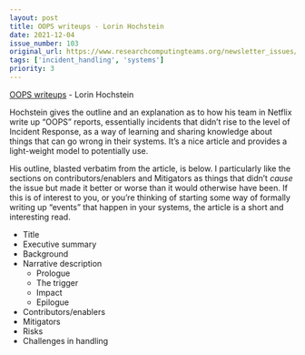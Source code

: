 ```yaml
---
layout: post
title: OOPS writeups - Lorin Hochstein
date: 2021-12-04
issue_number: 103
original_url: https://www.researchcomputingteams.org/newsletter_issues/0103
tags: ['incident_handling', 'systems']
priority: 3
---
```


<!-- markdownlint-disable MD033 -->
<!-- markdownlint-disable MD041 -->
<!-- markdownlint-disable MD049 -->

[OOPS writeups](https://surfingcomplexity.blog/2021/11/21/oops-writeups/) - Lorin Hochstein

Hochstein gives the outline and an explanation as to how his team in Netflix write up “OOPS” reports, essentially incidents that didn’t rise to the level of Incident Response, as a way of learning and sharing knowledge about things that can go wrong in their systems.  It’s a nice article and provides a light-weight model to potentially use.

His outline, blasted verbatim from the article, is below.  I particularly like the sections on contributors/enablers and Mitigators as things that didn’t *cause* the issue but made it better or worse than it would otherwise have been.   If this is of interest to you, or you’re thinking of starting some way of formally writing up “events” that happen in your systems, the article is a short and interesting read.

- Title
- Executive summary
- Background
- Narrative description
  - Prologue
  - The trigger
  - Impact
  - Epilogue
- Contributors/enablers
- Mitigators
- Risks
- Challenges in handling
